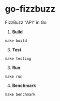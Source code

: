 # go-fizzbuzz
FizzBuzz "API" in Go

1. **Build**

```shell script
make build
```

3. **Test**

```shell script
make testing
```

3. **Run**

```shell script
make run
```

4. **Benchmark**

```shell script
make benchmark
```
